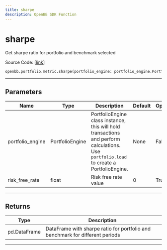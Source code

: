 ```yaml
---
title: sharpe
description: OpenBB SDK Function
---
```


# sharpe

Get sharpe ratio for portfolio and benchmark selected

Source Code: [[link](https://github.com/OpenBB-finance/OpenBBTerminal/tree/main/openbb_terminal/portfolio/portfolio_model.py#L1160)]

```python
openbb.portfolio.metric.sharpe(portfolio_engine: portfolio_engine.PortfolioEngine, risk_free_rate: float = 0)
```

---

## Parameters

| Name | Type | Description | Default | Optional |
| ---- | ---- | ----------- | ------- | -------- |
| portfolio_engine | PortfolioEngine | PortfolioEngine class instance, this will hold transactions and perform calculations.<br/>Use `portfolio.load` to create a PortfolioEngine. | None | False |
| risk_free_rate | float | Risk free rate value | 0 | True |


---

## Returns

| Type | Description |
| ---- | ----------- |
| pd.DataFrame | DataFrame with sharpe ratio for portfolio and benchmark for different periods |
---

